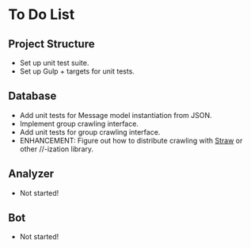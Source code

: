 # To Do List

## Project Structure

* Set up unit test suite.
* Set up Gulp + targets for unit tests.

## Database

* Add unit tests for Message model instantiation from JSON.
* Implement group crawling interface.
* Add unit tests for group crawling interface.
* ENHANCEMENT: Figure out how to distribute crawling with
[Straw](https://github.com/simonswain/straw) or other //-ization library.

## Analyzer

* Not started!

## Bot

* Not started!
